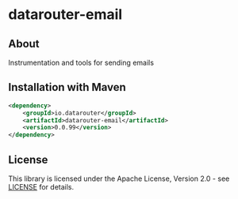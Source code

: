 # datarouter-email
## About
Instrumentation and tools for sending emails

## Installation with Maven

```xml
<dependency>
	<groupId>io.datarouter</groupId>
	<artifactId>datarouter-email</artifactId>
	<version>0.0.99</version>
</dependency>
```

## License

This library is licensed under the Apache License, Version 2.0 - see [LICENSE](../LICENSE) for details.
